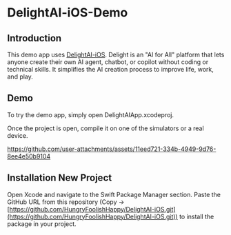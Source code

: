 # DelightAI-iOS-Demo

## Introduction
This demo app uses [DelightAI-iOS](https://github.com/HungryFoolishHappy/DelightAI-iOS). Delight is an "AI for All" platform that lets anyone create their own AI agent, chatbot, or copilot without coding or technical skills. It simplifies the AI creation process to improve life, work, and play.

## Demo
To try the demo app, simply open DelightAIApp.xcodeproj.

Once the project is open, compile it on one of the simulators or a real device.

https://github.com/user-attachments/assets/11eed721-334b-4949-9d76-8ee4e50b9104

## Installation New Project

Open Xcode and navigate to the Swift Package Manager section. Paste the GitHub URL from this repository (Copy -> [https://github.com/HungryFoolishHappy/DelightAI-iOS.git](https://github.com/HungryFoolishHappy/DelightAI-iOS.git)) to install the package in your project.

